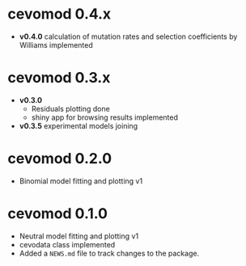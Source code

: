 # cevomod 0.4.x

* **v0.4.0** calculation of mutation rates and selection coefficients by Williams
  implemented

# cevomod 0.3.x

* **v0.3.0**
  - Residuals plotting done
  - shiny app for browsing results implemented
* **v0.3.5** experimental models joining


# cevomod 0.2.0

* Binomial model fitting and plotting v1


# cevomod 0.1.0

* Neutral  model fitting and plotting v1
* cevodata class implemented
* Added a `NEWS.md` file to track changes to the package.
